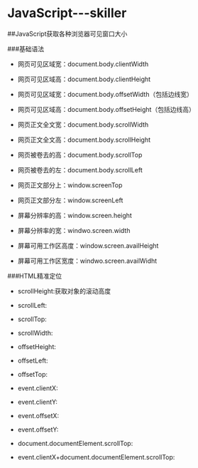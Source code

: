 # JavaScript---skiller
##JavaScript获取各种浏览器可见窗口大小

###基础语法

* 网页可见区域宽：document.body.clientWidth
* 网页可见区域高：document.body.clientHeight

* 网页可见区域宽：document.body.offsetWidth（包括边线宽）
* 网页可见区域高：document.body.offsetHeight（包括边线高）

* 网页正文全文宽：document.body.scrollWidth
* 网页正文全文高：document.body.scrollHeight

* 网页被卷去的高：document.body.scrollTop
* 网页被卷去的左：document.body.scrollLeft

* 网页正文部分上：window.screenTop
* 网页正文部分左：window.screenLeft

* 屏幕分辨率的高：window.screen.height
* 屏幕分辨率的宽：windwo.screen.width

* 屏幕可用工作区高度：window.screen.availHeight
* 屏幕可用工作区宽度：windwo.screen.availWidht

###HTML精准定位

* scrollHeight:获取对象的滚动高度
* scrollLeft:
* scrollTop:
* scrollWidth:

* offsetHeight:
* offsetLeft:
* offsetTop:

* event.clientX:
* event.clientY:

* event.offsetX:
* event.offsetY:

* document.documentElement.scrollTop:

* event.clientX+document.documentElement.scrollTop:
